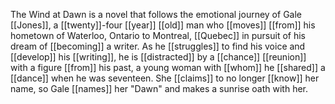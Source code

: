 The Wind at Dawn is a novel that follows the emotional journey of Gale [[Jones]], a [[twenty]]-four [[year]] [[old]] man who [[moves]] [[from]] his hometown of Waterloo, Ontario to Montreal, [[Quebec]] in pursuit of his dream of [[becoming]] a writer. As he [[struggles]] to find his voice and [[develop]] his [[writing]], he is [[distracted]] by a [[chance]] [[reunion]] with a figure [[from]] his past, a young woman with [[whom]] he [[shared]] a [[dance]] when he was seventeen. She [[claims]] to no longer [[know]] her name, so Gale [[names]] her "Dawn" and makes a sunrise oath with her.
